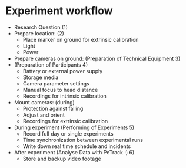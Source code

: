 # Experiment workflow

- Research Question (1)
- Prepare location: (2) 
  - Place marker on ground for extrinsic calibration
  - Light
  - Power
- Prepare cameras on ground: (Preparation of Technical Equipment 3)
- (Preparation of Participants 4)
  - Battery or external power supply
  - Storage media 
  - Camera parameter settings
  - Manual focus to head distance
  - Recordings for intrinsic calibration
- Mount cameras: (during)
  - Protection against falling
  - Adjust and orient
  - Recordings for extrinsic calibration
- During experiment (Performing of Experiments 5)
    - Record full day or single experiments
    - Time synchronization between experimental runs
    - Write down real time schedule and incidents
- After experiment (Analyse Data with PeTrack :) 6)
  - Store and backup video footage